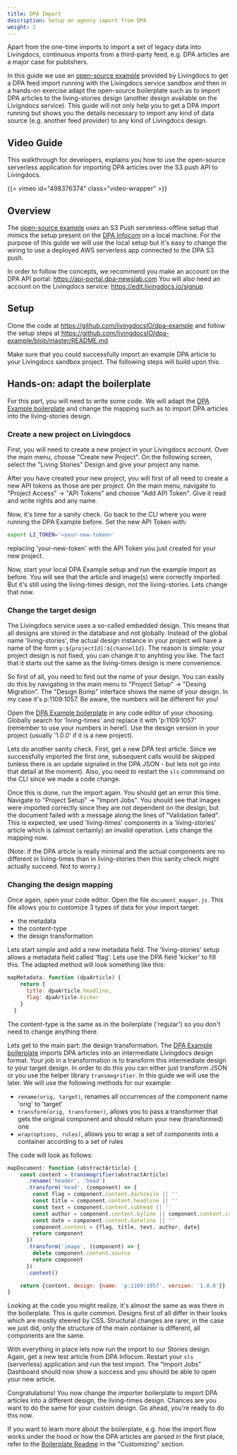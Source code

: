 ```yaml
---
title: DPA Import
description: Setup an agency import from DPA
weight: 2
---
```


Apart from the one-time imports to import a set of legacy data into Livingdocs, continuous imports from a third-party feed, e.g. DPA articles are a major case for publishers.

In this guide we use an [open-source example](https://github.com/livingdocsIO/dpa-example) provided by Livingdocs to get a DPA feed import running with the Livingdocs service sandbox and then in a hands-on exercise adapt the open-source boilerplate such as to import DPA articles to the living-stories design (another design available on the Livigndocs service).
This guide will not only help you to get a DPA import running but shows you the details necessary to import any kind of data source (e.g. another feed provider) to any kind of Livingdocs design.

## Video Guide

This walkthrough for developers, explains you how to use the open-source serverless application for importing DPA articles over the S3 push API to Livingdocs.

{{< vimeo id="498376374" class="video-wrapper" >}}

## Overview

The [open-source example](https://github.com/livingdocsIO/dpa-example) uses an S3 Push serverless-offline setup that mimics the setup present on the [DPA Infocom](https://service.dpa-infocom.de/de/support/solutions/articles/76000020926-wie-funktioniert-die-json-feed-s3-push-api-) on a local machine. For the purpose of this guide we will use the local setup but it's easy to change the wiring to use a deployed AWS serverless app connected to the DPA S3 push.

In order to follow the concepts, we recommend you make an account on the DPA API portal: https://api-portal.dpa-newslab.com
You will also need an account on the Livingdocs service: https://edit.livingdocs.io/signup

## Setup

Clone the code at https://github.com/livingdocsIO/dpa-example and follow the setup steps at https://github.com/livingdocsIO/dpa-example/blob/master/README.md

Make sure that you could successfully import an example DPA article to your Livingdocs sandbox project. The following steps will build upon this.

## Hands-on: adapt the boilerplate

For this part, you will need to write some code. We will adapt the [DPA Example boilerplate](https://github.com/livingdocsIO/dpa-example) and change the mapping such as to import DPA articles into the living-stories design.

### Create a new project on Livingdocs

First, you will need to create a new project in your Livingdocs account. Over the main menu, choose "Create new Project". On the following screen, select the "Living Stories" Design and give your project any name.

After you have created your new project, you will first of all need to create a new API tokens as those are per project. On the main menu, navigate to "Project Access" -> "API Tokens" and choose "Add API Token". Give it read and write rights and any name.

Now, it's time for a sanity check. Go back to the CLI where you were running the DPA Example before. Set the new API Token with:
```bash
export LI_TOKEN='<your-new-token>'
```

replacing 'your-new-token' with the API Token you just created for your new project.

Now, start your local DPA Example setup and run the example import as before.
You will see that the article and image(s) were correctly imported. But it's still using the living-times design, not the living-stories. Lets change that now.

### Change the target design

The Livingdocs service uses a so-called embedded design. This means that all designs are stored in the database and not globally. Instead of the global name 'living-stories', the actual design instance in your project will have a name of the form `p:${projectId}:${channelId}`. The reason is simple: your project design is not fixed, you can change it to anyhting you like. The fact that it starts out the same as the living-times design is mere convenience.

So first of all, you need to find out the name of your design. You can easily do this by navigating in the main menu to "Project Setup" -> "Desing Migration". The "Design Bump" interface shows the name of your design. In my case it's p:1109:1057. Be aware, the numbers will be different for you!

Open the [DPA Example boilerplate](https://github.com/livingdocsIO/dpa-example) in any code editor of your choosing. Globally search for 'living-times' and replace it with 'p:1109:1057' (remember to use your numbers in here!). Use the design version in your project (usually '1.0.0' if it is a new project).

Lets do another sanity check.
First, get a new DPA test article. Since we successfully imported the first one, subsequent calls would be skipped (unless there is an update signaled in the DPA JSON - but lets not go into that detail at the moment).
Also, you need to restart the `sls` commmand on the CLI since we made a code change.

Once this is done, run the import again. You should get an error this time. Navigate to "Project Setup" -> "Import Jobs". You should see that images were imported correctly since they are not dependent on the design, but the document failed with a message along the lines of "Validation failed". This is expected, we used 'living-times' components in a 'living-stories' article which is (almost certainly) an invalid operation. Lets change the mapping now.

(Note: if the DPA article is really minimal and the actual components are no different in living-times than in living-stories then this sanity check might actually succeed. Not to worry.)

### Changing the design mapping

Once again, open your code editor. Open the file `document_mapper.js`. This file allows you to customize 3 types of data for your import target:

- the metadata
- the content-type
- the design transformation

Lets start simple and add a new metadata field. The 'living-stories' setup allows a metadata field called 'flag'. Lets use the DPA field 'kicker' to fill this. The adapted method will look something like this:

```js
mapMetadata: function (dpaArticle) {
    return {
      title: dpaArticle.headline,
      flag: dpaArticle.kicker
    }
  }
```

The content-type is the same as in the boilerplate ('regular') so you don't need to change anything there.

Lets get to the main part: the design transformation. The [DPA Example boilerplate](https://github.com/livingdocsIO/dpa-example) imports DPA articles into an intermediate Livingdocs design format. Your job in a transformation is to transform this intermediate design to your target design. In order to do this you can either just transform JSON or you use the helper library `transmogrifier`. In this guide we will use the later. We will use the following methods for our example:

- `rename(orig, target)`, renames all occurrences of the component name 'orig' to 'target'
- `transform(orig, transformer)`, allows you to pass a transformer that gets the original component and should return your new (transformed) one
- `wrap(options, rules)`, allows you to wrap a set of components into a container according to a set of rules

The code will look as follows:

```js
mapDocument: function (abstractArticle) {
    const content = transmogrifier(abstractArticle)
      .rename('header', 'head')
      .transform('head', (component) => {
        const flag = component.content.dachzeile || ''
        const title = component.content.headline || ''
        const text = component.content.subhead || ''
        const author = component.content.byline || component.content.creditline || ''
        const date = component.content.dateline || ''
        component.content = {flag, title, text, author, date}
        return component
      })
      .transform('image', (component) => {
        delete component.content.source
        return component
      })
      .content()

    return {content, design: {name: 'p:1109:1057', version: '1.0.0'}}
}
```

Looking at the code you might realize, it's almost the same as was there in the boilerplate. This is quite common. Designs first of all differ in their looks which are mostly steered by CSS. Structural changes are rarer, in the case we just did, only the structure of the main container is different, all components are the same.

With everything in place lets now run the import to our Stories design.
Again, get a new test article from DPA Infocom. Restart your `sls` (serverless) application and run the test import.
The "Import Jobs" Dashboard should now show a success and you should be able to open your new article.

Congratulations! You now change the importer boilerplate to import DPA articles into a different design, the living-times design. Chances are you want to do the same for your custom design. Go ahead, you're ready to do this now.

If you want to learn more about the boilerplate, e.g. how the import flow works under the hood or how the DPA articles are parsed in the first place, refer to the [Boilerplate Readme](https://github.com/livingdocsIO/dpa-example/blob/master/README.md) in the "Customizing" section.

